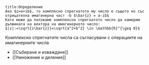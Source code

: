 
```ad-bug 
title:Определение
Ако $z=a+ib$, то комплесно спрегнатото му число е същото но със отрицателна имагинерна част -b $\bar{z} = a-ib$
Като може да ползваме комплексно спрегнатото число да намерим дължината на вектора на имагинерното число: $|z|:=\sqrt{z\bar{z}}=\sqrt{a^2+b^2} \in \mathbb{R}^{\geq 0}$
```



Комплексно спрегнатите числа са съгласувани с операциите на имагинерните числа
- [[Събиране и изваждане]]
- [[Умножение и деление]]